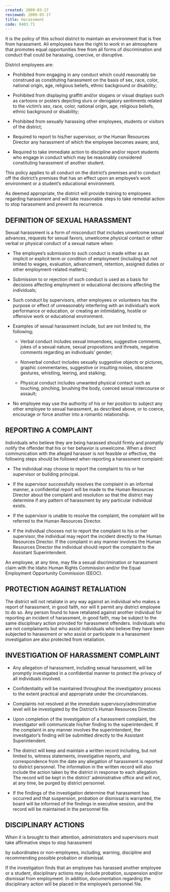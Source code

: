 ```yaml
---
created: 2009-03-17
reviewed: 2009-03-17
title: Harassment
code: 0403.71
---
```



It is the policy of this school district to maintain an environment that is free from harassment. All employees have the right to work in an atmosphere that promotes equal opportunities free from all forms of discrimination and conduct that could be harassing, coercive, or disruptive.

District employees are:


- Prohibited from engaging in any conduct which could reasonably be construed as constituting harassment on the basis of sex, race, color, national origin, age, religious beliefs, ethnic background or disability;


- Prohibited from displaying graffiti and/or slogans or visual displays such as cartoons or posters depicting slurs or derogatory sentiments related to the victim’s sex, race, color, national origin, age, religious beliefs, ethnic background or disability;


- Prohibited from sexually harassing other employees, students or visitors of the district;


- Required to report to his/her supervisor, or the Human Resources Director any harassment of which the employee becomes aware; and,


- Required to take immediate action to discipline and/or report students who engage in conduct which may be reasonably considered constituting harassment of another student.

This policy applies to all conduct on the district’s premises and to conduct off the district’s premises that has an effect upon an employee’s work environment or a student’s educational environment.

As deemed appropriate, the district will provide training to employees regarding harassment and will take reasonable steps to take remedial action to stop harassment and prevent its recurrence.

## DEFINITION OF SEXUAL HARASSMENT

Sexual harassment is a form of misconduct that includes unwelcome sexual advances, requests for sexual favors, unwelcome physical contact or other verbal or physical conduct of a sexual nature when:


- The employee’s submission to such conduct is made either as an implicit or explicit term or condition of employment (including but not limited to wages, evaluation, advancement, retention, assigned duties or other employment-related matters);


- Submission to or rejection of such conduct is used as a basis for decisions affecting employment or educational decisions affecting the individuals;


- Such conduct by supervisors, other employees or volunteers has the purpose or effect of unreasonably interfering with an individual’s work performance or education, or creating an intimidating, hostile or offensive work or educational environment.


- Examples of sexual harassment include, but are not limited to, the following;


    - Verbal conduct includes sexual innuendoes, suggestive comments, jokes of a sexual nature, sexual     propositions and threats, negative comments regarding an individuals’ gender;


    - Nonverbal conduct includes sexually suggestive objects or pictures, graphic commentaries, suggestive or     insulting noises, obscene gestures, whistling, leering, and stalking;


    - Physical conduct includes unwanted physical contact such as touching, pinching, brushing the body,     coerced sexual intercourse or assault;


- No employee may use the authority of his or her position to subject any other employee to sexual harassment, as described above, or to coerce, encourage or force another into a romantic relationship.

## REPORTING A COMPLAINT

Individuals who believe they are being harassed should firmly and promptly notify the offender that his or her behavior is unwelcome. When a direct communication with the alleged harasser is not feasible or effective, the following steps should be followed when reporting a harassment complaint:


- The individual may choose to report the complaint to his or her supervisor or building principal.


- If the supervisor successfully resolves the complaint in an informal manner, a confidential report will be made to the Human Resources Director about the complaint and resolution so that the district may determine if any pattern of harassment by any particular individual exists.


- If the supervisor is unable to resolve the complaint, the complaint will be referred to the Human Resources Director.


- If the individual chooses not to report the complaint to his or her supervisor, the individual may report the incident directly to the Human Resources Director. If the complaint in any manner involves the Human Resources Director the individual should report the complaint to the Assistant Superintendent.

An employee, at any time, may file a sexual discrimination or harassment claim with the Idaho Human Rights Commission and/or the Equal Employment Opportunity Commission (EEOC).

## PROTECTION AGAINST RETALIATION

The district will not retaliate in any way against an individual who makes a report of harassment, in good faith, nor will it permit any district employee to do so. Any person found to have retaliated against another individual for reporting an incident of harassment, in good faith, may be subject to the same disciplinary action provided for harassment offenders. Individuals who are not complainants but who assist individuals who believe they have been subjected to harassment or who assist or participate in a harassment investigation are also protected from retaliation.

## INVESTIGATION OF HARASSMENT COMPLAINT


- Any allegation of harassment, including sexual harassment, will be promptly investigated in a confidential manner to protect the privacy of all individuals involved.


- Confidentiality will be maintained throughout the investigatory process to the extent practical and appropriate under the circumstances.


- Complaints not resolved at the immediate supervisory/administrative level will be investigated by the District’s Human Resources Director.


- Upon completion of the investigation of a harassment complaint, the investigator will communicate his/her finding to the superintendent. If the complaint in any manner involves the superintendent, the investigator’s finding will be submitted directly to the Assistant Superintendent.


- The district will keep and maintain a written record including, but not limited to, witness statements, investigative reports, and correspondence from the date any allegation of harassment is reported to district personnel. The information in the written record will also include the action taken by the district in response to each allegation. The record will be kept in the district’ administrative office and will not, at any time, be purged by district personnel.


- If the findings of the investigation determine that harassment has occurred and that suspension, probation or dismissal is warranted, the board will be informed of the findings in executive session, and the record will be maintained in the personnel file.

## DISCIPLINARY ACTIONS

When it is brought to their attention, administrators and supervisors must take affirmative steps to stop harassment


by subordinates or non-employees, including, warning, discipline and recommending possible probation or dismissal.

If the investigation finds that an employee has harassed another employee or a student, disciplinary actions may include probation, suspension and/or dismissal from employment. In addition, documentation regarding the disciplinary action will be placed in the employee’s personnel file.


